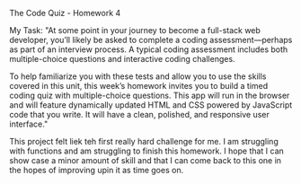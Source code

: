 
The Code Quiz - Homework 4


My Task:
"At some point in your journey to become a full-stack web developer, you’ll likely be asked to complete a coding assessment—perhaps as part of an interview process. A typical coding assessment includes both multiple-choice questions and interactive coding challenges.

To help familiarize you with these tests and allow you to use the skills covered in this unit, this week’s homework invites you to build a timed coding quiz with multiple-choice questions. This app will run in the browser and will feature dynamically updated HTML and CSS powered by JavaScript code that you write. It will have a clean, polished, and responsive user interface."


This project felt liek teh first really hard challenge for me. I am struggling with functions and am struggling to finish this homework. I hope that I can show case a minor amount of skill and that I can come back to this one in the hopes of improving upin it as time goes on. 


